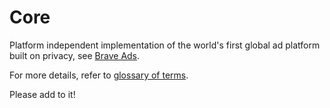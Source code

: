 # Core

Platform independent implementation of the world's first global ad platform built on privacy, see [Brave Ads](https://brave.com/brave-ads-launch/).

For more details, refer to [glossary of terms](../GLOSSARY.md).

Please add to it!
